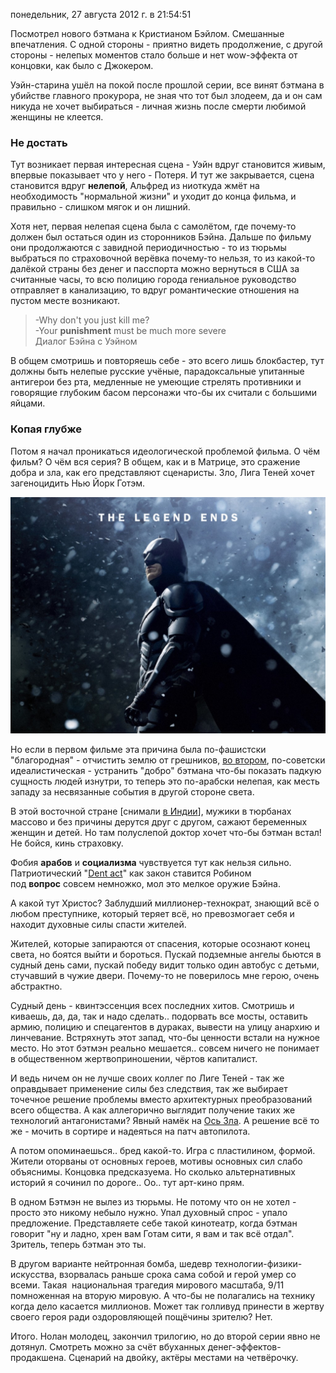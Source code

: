 понедельник, 27 августа 2012 г. в 21:54:51

Посмотрел нового бэтмана к Кристианом Бэйлом. Смешанные впечатления. С одной стороны - приятно видеть продолжение, с другой стороны - нелепых моментов стало больше и нет wow-эффекта от концовки, как было с Джокером.

Уэйн-старина ушёл на покой после прошлой серии, все винят бэтмана в убийстве главного прокурора, не зная что тот был злодеем, да и он сам никуда не хочет выбираться - личная жизнь после смерти любимой женщины не клеется.

<!-- truncate -->

### Не достать

Тут возникает первая интересная сцена - Уэйн вдруг становится живым, впервые показывает что у него - Потеря. И тут же закрывается, сцена становится вдруг **нелепой**, Альфред из ниоткуда жмёт на необходимость "нормальной жизни" и уходит до конца фильма, и правильно - слишком мягок и он лишний.

Хотя нет, первая нелепая сцена была с самолётом, где почему-то должен был остаться один из сторонников Бэйна. Дальше по фильму они продолжаются с завидной периодичностью - то из тюрьмы выбраться по страховочной верёвка почему-то нельзя, то из какой-то далёкой страны без денег и пасспорта можно вернуться в США за считанные часы, то всю полицию города гениальное руководство отправляет в канализацию, то вдруг романтические отношения на пустом месте возникают.

> -Why don't you just kill me?  
> -Your **punishment** must be much more severe  
> Диалог Бэйна с Уэйном

В общем смотришь и повторяешь себе - это всего лишь блокбастер, тут должны быть нелепые русские учёные, парадоксальные упитанные антигерои без рта, медленные не умеющие стрелять противники и говорящие глубоким басом персонажи что-бы их считали с большими яйцами.

### Копая глубже

Потом я начал проникаться идеологической проблемой фильма. О чём фильм? О чём вся серия? В общем, как и в Матрице, это сражение добра и зла, как его представляют сценаристы. Зло, Лига Теней хочет загеноцидить Нью Йорк Готэм.

![](img/The-Dark-Knight-Rises-the-dark-knight-rises-30989937-1600-1200-1024x768.jpg)

Но если в первом фильме эта причина была по-фашистски "благородная" - отчистить землю от грешников, [во втором](http://kurapov.name/rus/pleasure/movies/the_dark_knight/), по-советски идеалистическая - устранить "добро" бэтмана что-бы показать падкую сущность людей изнутри, то теперь это по-арабски нелепая, как месть западу за несвязанные события в другой стороне света. 

В этой восточной стране [снимали [в Индии](https://en.wikipedia.org/wiki/Mehrangarh_Fort)], мужики в тюрбанах массово и без причины дерутся друг с другом, сажают беременных женщин и детей. Но там полуслепой доктор хочет что-бы бэтман встал! Не бойся, кинь страховку.

Фобия **арабов** и **социализма** чувствуется тут как нельзя сильно. Патриотический "[Dent act](http://batman.wikia.com/wiki/Dent_Act)" как закон ставится Робином под **вопрос** совсем немножко, мол это мелкое оружие Бэйна.

А какой тут Христос? Заблудший миллионер-технократ, знающий всё о любом преступнике, который теряет всё, но превозмогает себя и находит духовные силы спасти жителей. 

Жителей, которые запираются от спасения, которые осознают конец света, но боятся выйти и бороться. Пускай подземные ангелы бьются в судный день сами, пускай победу видит только один автобус с детьми, стучавший в чужие двери. Почему-то не поверилось мне герою, очень абстрактно.

Судный день - квинтэссенция всех последних хитов. Смотришь и киваешь, да, да, так и надо сделать.. подорвать все мосты, оставить армию, полицию и спецагентов в дураках, вывести на улицу анархию и линчевание. Встряхнуть этот запад, что-бы ценности встали на нужное место. Но этот бэтмэн реально мешается.. совсем ничего не понимает в общественном жертвоприношении, чёртов капиталист.  

И ведь ничем он не лучше своих коллег по Лиге Теней - так же оправдывает применение силы без следствия, так же выбирает точечное решение проблемы вместо архитектурных преобразований всего общества. А как аллегорично выглядит получение таких же технологий антагонистами? Явный намёк на [Ось Зла](http://ru.wikipedia.org/wiki/%D0%9E%D1%81%D1%8C_%D0%B7%D0%BB%D0%B0_(%D0%BF%D0%BE%D0%BB%D0%B8%D1%82%D0%B8%D0%BA%D0%B0)). А решение всё то же - мочить в сортире и надеяться на патч автопилота.

А потом опоминаешься.. бред какой-то. Игра с пластилином, формой. Жители оторваны от основных героев, мотивы основных сил слабо объяснимы. Концовка предсказуема. Но сколько альтернативных историй я сочинил по дороге.. Оо.. тут арт-кино прям. 

В одном Бэтмэн не вылез из тюрьмы. Не потому что он не хотел - просто это никому небыло нужно. Упал духовный спрос - упало предложение. Представляете себе такой кинотеатр, когда бэтман говорит "ну и ладно, хрен вам Готам сити, я вам и так всё отдал". Зритель, теперь бэтман это ты.

В другом варианте нейтронная бомба, шедевр технологии-физики-искусства, взорвалась раньше срока сама собой и герой умер со всеми. Такая  национальная трагедия мирового масштаба, 9/11 помноженная на вторую мировую. А что-бы не полагались на технику когда дело касается миллионов. Может так голливуд принести в жертву своего героя ради оздоровляющей пощёчины зрителю? Нет.

Итого. Нолан молодец, закончил трилогию, но до второй серии явно не дотянул. Смотреть можно за счёт вбуханных денег-эффектов-продакшена. Сценарий на двойку, актёры местами на четвёрочку.